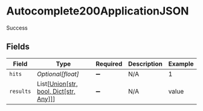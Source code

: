 # Autocomplete200ApplicationJSON

Success


## Fields

| Field                                                                                                      | Type                                                                                                       | Required                                                                                                   | Description                                                                                                | Example                                                                                                    |
| ---------------------------------------------------------------------------------------------------------- | ---------------------------------------------------------------------------------------------------------- | ---------------------------------------------------------------------------------------------------------- | ---------------------------------------------------------------------------------------------------------- | ---------------------------------------------------------------------------------------------------------- |
| `hits`                                                                                                     | *Optional[float]*                                                                                          | :heavy_minus_sign:                                                                                         | N/A                                                                                                        | 1                                                                                                          |
| `results`                                                                                                  | List[[Union[str, bool, Dict[str, Any]]](../../models/operations/autocomplete200applicationjsonresults.md)] | :heavy_minus_sign:                                                                                         | N/A                                                                                                        | value                                                                                                      |